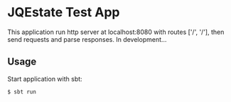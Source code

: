 # JQEstate Test App

This application run http server at localhost:8080 with routes ['/', '/<int>'], then send requests and parse responses.
In development...

## Usage

Start application with sbt:

```
$ sbt run
```
